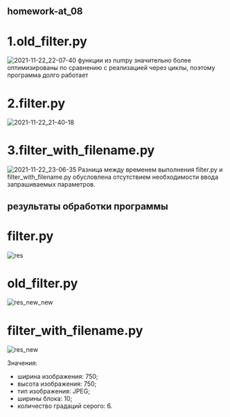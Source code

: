 ## homework-at_08
# 1.old_filter.py
![2021-11-22_22-07-40](https://user-images.githubusercontent.com/72623023/142904768-4d8e48b5-4c08-4d80-99bf-c260aad2d230.png)
функции из numpy значительно более оптимизированы по сравнению с реализацией через циклы, поэтому программа долго работает

# 2.filter.py  
![2021-11-22_21-40-18](https://user-images.githubusercontent.com/72623023/142912712-e4d50848-d736-478b-8fa5-7fa1d06fd27a.png)


# 3.filter_with_filename.py
![2021-11-22_23-06-35](https://user-images.githubusercontent.com/72623023/142912803-36434ce3-29d7-4b0a-b705-7e0c52ec8d0d.png)
Разница между временем выполнения filter.py и filter_with_filename.py обусловлена отсутствием необходимости ввода запрашиваемых параметров.

## результаты обработки программы

# filter.py
![res](https://user-images.githubusercontent.com/72623023/142914846-63d48774-ba3a-4113-8d16-0456e6929c64.jpg)

# old_filter.py
![res_new_new](https://user-images.githubusercontent.com/72623023/142914914-139e423f-7cac-4f9f-934a-fa677c51286a.jpg)

# filter_with_filename.py
![res_new](https://user-images.githubusercontent.com/72623023/142915007-bf053dd0-d0e3-4360-b245-612bd9ba5a33.jpg)



Значения:

- ширина изображения: 750;
- высота изображения: 750;
- тип изображения: JPEG;
- ширины блока: 10;
- количество градаций серого: 6.
